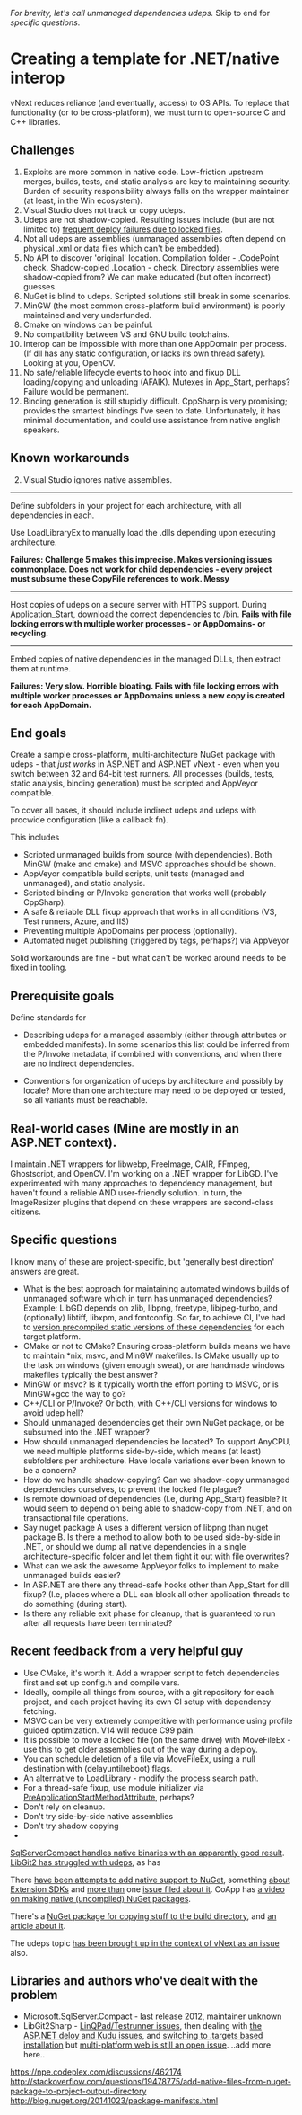 
*For brevity, let's call unmanaged dependencies udeps.* Skip to end for *specific questions*. 

# Creating a template for .NET/native interop

vNext reduces reliance (and eventually, access) to OS APIs. To replace that functionality (or to be cross-platform), we must turn to open-source C and C++ libraries.

## Challenges

1. Exploits are more common in native code. Low-friction upstream merges, builds, tests, and static analysis are key to maintaining security. Burden of security responsibility always falls on the wrapper maintainer (at least, in the Win ecosystem).
2. Visual Studio does not track or copy udeps.
3. Udeps are not shadow-copied. Resulting issues include (but are not limited to) [frequent deploy failures due to locked files](https://github.com/projectkudu/kudu/issues/1122).
4. Not all udeps are assemblies (unmanaged assemblies often depend on physical .xml or data files which can't be embedded).
5. No API to discover 'original' location. Compilation folder - .CodePoint check. Shadow-copied .Location - check. Directory assemblies were shadow-copied from? We can make educated (but often incorrect) guesses. 
6. NuGet is blind to udeps. Scripted solutions still break in some scenarios.
7. MinGW (the most common cross-platform build environment) is poorly maintained and very underfunded. 
8. Cmake on windows can be painful.
9. No compatibility between VS and GNU build toolchains. 
10. Interop can be impossible with more than one AppDomain per process. (If dll has any static configuration, or lacks its own thread safety). Looking at you, OpenCV.
11. No safe/reliable lifecycle events to hook into and fixup DLL loading/copying and unloading (AFAIK). Mutexes in App_Start, perhaps? Failure would be permanent.
12. Binding generation is still stupidly difficult. CppSharp is very promising; provides the smartest bindings I've seen to date. Unfortunately, it has minimal documentation, and could use assistance from native english speakers.


## Known workarounds

2) Visual Studio ignores native assemblies.

---

Define subfolders in your project for each architecture, with all dependencies in each.

Use LoadLibraryEx to manually load the .dlls depending upon executing architecture. 

**Failures: Challenge 5 makes this imprecise. Makes versioning issues commonplace. Does not work for child dependencies - every project must subsume these CopyFile references to work. Messy**

---

Host copies of udeps on a secure server with HTTPS support. During Application_Start, download the correct dependencies to /bin. **Fails with file locking errors with multiple worker processes - or AppDomains- or recycling.**

---

Embed copies of native dependencies in the managed DLLs, then extract them at runtime. 

**Failures: Very slow. Horrible bloating. Fails with file locking errors with multiple worker processes or AppDomains unless a new copy is created for each AppDomain.**


## End goals

Create a sample cross-platform, multi-architecture NuGet package with udeps - that *just works* in ASP.NET and ASP.NET vNext - even when you switch between 32 and 64-bit test runners. All processes (builds, tests, static analysis, binding generation) must be scripted and AppVeyor compatible.

To cover all bases, it should include indirect udeps and udeps with procwide configuration (like a callback fn).

This includes

* Scripted unmanaged builds from source (with dependencies). Both MinGW (make and cmake) and MSVC approaches should be shown.
* AppVeyor compatible build scripts, unit tests (managed and unmanaged), and static analysis.
* Scripted binding or P/Invoke generation that works well (probably CppSharp).
* A safe & reliable DLL fixup approach that works in all conditions (VS, Test runners, Azure, and IIS)
* Preventing multiple AppDomains per process (optionally).
* Automated nuget publishing (triggered by tags, perhaps?) via AppVeyor

Solid workarounds are fine - but what can't be worked around needs to be fixed in tooling. 


## Prerequisite goals

Define standards for

* Describing udeps for a managed assembly (either through attributes or embedded manifests). In some scenarios this list could be inferred from the P/Invoke metadata, if combined with conventions, and when there are no indirect dependencies.

* Conventions for organization of udeps by architecture and possibly by locale? More than one architecture may need to be deployed or tested, so all variants must be reachable. 

## Real-world cases (Mine are mostly in an ASP.NET context).

I maintain .NET wrappers for libwebp, FreeImage, CAIR, FFmpeg, Ghostscript, and OpenCV. I'm working on a .NET wrapper for LibGD. I've experimented with many approaches to dependency management, but haven't found a reliable AND user-friendly solution. In turn, the ImageResizer plugins that depend on these wrappers are second-class citizens.

## Specific questions 

I know many of these are project-specific, but 'generally best direction' answers are great.

* What is the best approach for maintaining automated windows builds of unmanaged software which in turn has unmanaged dependencies? Example: LibGD depends on zlib, libpng, freetype, libjpeg-turbo, and (optionally) libtiff, libxpm, and fontconfig. So far, to achieve CI, I've had to [version precompiled static versions of these dependencies](https://github.com/imazen/gd-libgd/blob/master/appveyor.yml) for each target platform. 
* CMake or not to CMake? Ensuring cross-platform builds means we have to maintain *nix, msvc, and MinGW makefiles. Is CMake usually up to the task on windows (given enough sweat), or are handmade windows makefiles typically the best answer?
* MinGW or msvc? Is it typically worth the effort porting to MSVC, or is MinGW+gcc the way to go?
* C++/CLI or P/Invoke? Or both, with C++/CLI versions for windows to avoid udep hell?
* Should unmanaged dependencies get their own NuGet package, or be subsumed into the .NET wrapper?
* How should unmanaged dependencies be located? To support AnyCPU, we need multiple platforms side-by-side, which means (at least) subfolders per architecture. Have locale variations ever been known to be a concern?
* How do we handle shadow-copying? Can we shadow-copy unmanaged dependencies ourselves, to prevent the locked file plague?
* Is remote download of dependencies (I.e, during App_Start) feasible? It would seem to depend on being able to shadow-copy from .NET, and on transactional file operations.
* Say nuget package A uses a different version of libpng than nuget package B. Is there a method to allow both to be used side-by-side in .NET, or should we dump all native dependencies in a single architecture-specific folder and let them fight it out with file overwrites?
* What can we ask the awesome AppVeyor folks to implement to make unmanaged builds easier?
* In ASP.NET are there any thread-safe hooks other than App_Start for dll fixup? (I.e, places where a DLL can block all other application threads to do something (during start). 
* Is there any reliable exit phase for cleanup, that is guaranteed to run after all requests have been terminated?

## Recent feedback from a very helpful guy

* Use CMake, it's worth it. Add a wrapper script to fetch dependencies first and set up config.h and compile vars.
* Ideally, compile all things from source, with a git repository for each project, and each project having its own CI setup with dependency fetching.
* MSVC can be very extremely competitive with performance using profile guided optimization. V14 will reduce C99 pain.
* It is possible to move a locked file (on the same drive) with MoveFileEx - use this to get older assemblies out of the way during a deploy. 
* You can schedule deletion of a file via MoveFileEx, using a null destination with (delayuntilreboot) flags.
* An alternative to LoadLibrary - modify the process search path.
* For a thread-safe fixup, use module initializer via [PreApplicationStartMethodAttribute](http://msdn.microsoft.com/en-us/library/system.web.preapplicationstartmethodattribute.aspx), perhaps?
* Don't rely on cleanup.
* Don't try side-by-side native assemblies
* Don't try shadow copying
* 

[SqlServerCompact handles native binaries with an apparently good result](https://github.com/projectkudu/kudu/issues/943). [LibGit2 has struggled with udeps](https://github.com/libgit2/libgit2sharp/pull/700), as has 


There [have been attempts to add native support to NuGet](http://nuget.codeplex.com/discussions/412012), something [about Extension SDKs](https://nuget.codeplex.com/discussions/396720)  and [more than](https://npe.codeplex.com/discussions/462174)  one [issue filed about it](http://nuget.codeplex.com/workitem/1221). CoApp has [a video on making native (uncompiled) NuGet packages](https://www.youtube.com/watch?v=l4MAkR13JPA). 


There's a [NuGet package for copying stuff to the build directory](https://github.com/baseclass/Contrib.Nuget), and [an article about it](http://www.baseclass.ch/blog/Lists/Beitraege/Post.aspx?ID=6&mobile=0). 

The udeps topic [has been brought up in the context of vNext as an issue](https://github.com/aspnet/KRuntime/issues/402) also.


## Libraries and authors who've dealt with the problem

* Microsoft.SqlServer.Compact - last release 2012, maintainer unknown
* LibGit2Sharp - [LinQPad/Testrunner issues](https://github.com/libgit2/libgit2sharp/issues/515), then dealing with [the ASP.NET deloy and Kudu issues](https://github.com/libgit2/libgit2sharp/pull/425), and [switching to .targets based installation](https://github.com/libgit2/libgit2sharp/pull/615) but [multi-platform web is still an open issue](https://github.com/libgit2/libgit2sharp/issues/733). 
..add more here..


https://npe.codeplex.com/discussions/462174
http://stackoverflow.com/questions/19478775/add-native-files-from-nuget-package-to-project-output-directory
http://blog.nuget.org/20141023/package-manifests.html
